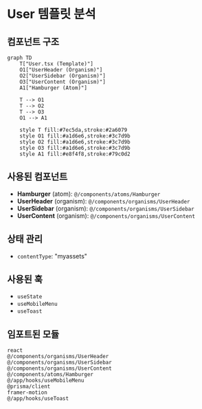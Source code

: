 # User 템플릿 분석

## 컴포넌트 구조

```mermaid
graph TD
    T["User.tsx (Template)"]
    O1["UserHeader (Organism)"]
    O2["UserSidebar (Organism)"]
    O3["UserContent (Organism)"]
    A1["Hamburger (Atom)"]

    T --> O1
    T --> O2
    T --> O3
    O1 --> A1

    style T fill:#7ec5da,stroke:#2a6079
    style O1 fill:#a1d6e6,stroke:#3c7d9b
    style O2 fill:#a1d6e6,stroke:#3c7d9b
    style O3 fill:#a1d6e6,stroke:#3c7d9b
    style A1 fill:#e8f4f8,stroke:#79c0d2
```

## 사용된 컴포넌트

- **Hamburger** (atom): `@/components/atoms/Hamburger`
- **UserHeader** (organism): `@/components/organisms/UserHeader`
- **UserSidebar** (organism): `@/components/organisms/UserSidebar`
- **UserContent** (organism): `@/components/organisms/UserContent`

## 상태 관리

- `contentType`: "myassets"

## 사용된 훅

- `useState`
- `useMobileMenu`
- `useToast`

## 임포트된 모듈

```
react
@/components/organisms/UserHeader
@/components/organisms/UserSidebar
@/components/organisms/UserContent
@/components/atoms/Hamburger
@/app/hooks/useMobileMenu
@prisma/client
framer-motion
@/app/hooks/useToast
```
